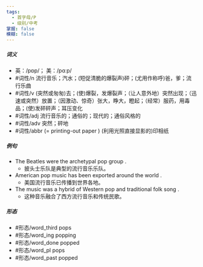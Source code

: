 ```yaml
---
tags:
  - 首字母/P
  - 级别/中考
掌握: false
模糊: false
---
```

##### 词义
- 英：/pɒp/； 美：/pɑːp/
- #词性/n  流行音乐；汽水；(短促清脆的爆裂声)砰；(尤用作称呼)爸，爹；流行乐曲
- #词性/v  (突然或匆匆)去；(使)爆裂，发爆裂声；（让人意外地）突然出现；（迅速或突然）放置；（因激动、惊奇）张大，睁大，瞪起；（经常）服药，用毒品；(使)发砰砰声；耳压变化
- #词性/adj  流行音乐的；通俗的；现代的；通俗风格的
- #词性/adv  突然；砰地
- #词性/abbr  (= printing-out paper ) (利用光照直接显影的)印相纸
##### 例句
- The Beatles were the archetypal pop group .
	- 披头士乐队是典型的流行音乐乐队。
- American pop music has been exported around the world .
	- 美国流行音乐已传播到世界各地。
- The music was a hybrid of Western pop and traditional folk song .
	- 这种音乐融合了西方流行音乐和传统民歌。
##### 形态
- #形态/word_third pops
- #形态/word_ing popping
- #形态/word_done popped
- #形态/word_pl pops
- #形态/word_past popped
